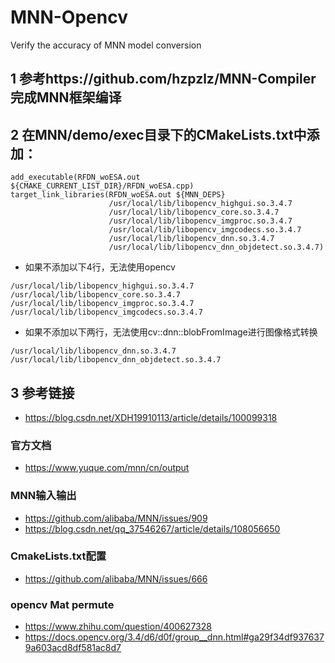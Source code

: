 # MNN-Opencv
Verify the accuracy of MNN model conversion
## 1 参考https://github.com/hzpzlz/MNN-Compiler 完成MNN框架编译
## 2 在MNN/demo/exec目录下的CMakeLists.txt中添加：
```
add_executable(RFDN_woESA.out ${CMAKE_CURRENT_LIST_DIR}/RFDN_woESA.cpp)
target_link_libraries(RFDN_woESA.out ${MNN_DEPS}
                      /usr/local/lib/libopencv_highgui.so.3.4.7
                      /usr/local/lib/libopencv_core.so.3.4.7
                      /usr/local/lib/libopencv_imgproc.so.3.4.7
                      /usr/local/lib/libopencv_imgcodecs.so.3.4.7
                      /usr/local/lib/libopencv_dnn.so.3.4.7
                      /usr/local/lib/libopencv_dnn_objdetect.so.3.4.7)
```
- 如果不添加以下4行，无法使用opencv
```
/usr/local/lib/libopencv_highgui.so.3.4.7
/usr/local/lib/libopencv_core.so.3.4.7
/usr/local/lib/libopencv_imgproc.so.3.4.7
/usr/local/lib/libopencv_imgcodecs.so.3.4.7
```
- 如果不添加以下两行，无法使用cv::dnn::blobFromImage进行图像格式转换
```
/usr/local/lib/libopencv_dnn.so.3.4.7
/usr/local/lib/libopencv_dnn_objdetect.so.3.4.7
```
## 3 参考链接
- https://blog.csdn.net/XDH19910113/article/details/100099318
### 官方文档
- https://www.yuque.com/mnn/cn/output
### MNN输入输出
- https://github.com/alibaba/MNN/issues/909
- https://blog.csdn.net/qq_37546267/article/details/108056650
### CmakeLists.txt配置
- https://github.com/alibaba/MNN/issues/666
### opencv Mat permute
- https://www.zhihu.com/question/400627328
- https://docs.opencv.org/3.4/d6/d0f/group__dnn.html#ga29f34df9376379a603acd8df581ac8d7
